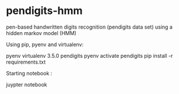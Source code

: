 # pendigits-hmm
pen-based handwritten digits recognition (pendigits data set) using a hidden markov model (HMM)

Using pip, pyenv and virtualenv:

pyenv virtualenv 3.5.0 pendigits
pyenv activate pendigits
pip install -r requirements.txt

Starting notebook :

juypter notebook
